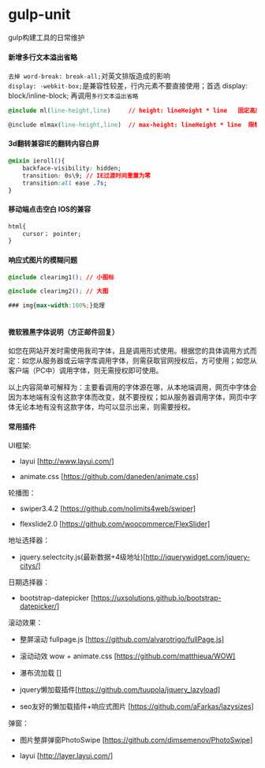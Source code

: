 # gulp-unit
gulp构建工具的日常维护
#### 新增多行文本溢出省略
`去掉 word-break: break-all;`对英文排版造成的影响<br>
`display: -webkit-box;`是兼容性较差，行内元素不要直接使用；首选 display: block/inline-block; 再调用`多行文本溢出省略`

```` css
@include ml(line-height,line)     // height: lineHeight * line   固定高度

@include mlmax(line-height,line)  // max-height: lineHeight * line  限制最大高度
````

#### 3d翻转兼容IE的翻转内容白屏
```` css
@mixin ieroll(){
    backface-visibility: hidden;
    transition: 0s\9; // IE过渡时间重置为零
    transition:all ease .7s;
}
````
#### 移动端点击空白 IOS的兼容
```` css
html{
    cursor； pointer;
}
````

#### 响应式图片的模糊问题
```` css
@include clearimg1(); // 小图标

@include clearimg2(); // 大图

### img{max-width:100%;}处理
	

````

#### 微软雅黑字体说明（方正邮件回复）

如您在网站开发时需使用我司字体，且是调用形式使用。根据您的具体调用方式而定：如您从服务器或云端字库调用字体，则需获取官网授权后，方可使用；如您从客户端（PC中）调用字体，则无需授权即可使用。<br>

以上内容简单可解释为：主要看调用的字体源在哪，从本地端调用，网页中字体会因为本地端有没有这款字体而改变，就不要授权；如从服务器调用字体，网页中字体无论本地有没有这款字体，均可以显示出来，则需要授权。

#### 常用插件

UI框架:
+ layui [http://www.layui.com/]

+ animate.css [https://github.com/daneden/animate.css]

轮播图：
+ swiper3.4.2 [https://github.com/nolimits4web/swiper]

+ flexslide2.0 [https://github.com/woocommerce/FlexSlider]
	
地址选择器：
+ jquery.selectcity.js(最新数据+4级地址)[http://jquerywidget.com/jquery-citys/]
	
日期选择器：

+ bootstrap-datepicker [https://uxsolutions.github.io/bootstrap-datepicker/]
	
滚动效果：
+ 整屏滚动 fullpage.js [https://github.com/alvarotrigo/fullPage.js]

+ 滚动动效 wow + animate.css [https://github.com/matthieua/WOW]

+ 瀑布流加载 []

+ jquery懒加载插件[https://github.com/tuupola/jquery_lazyload]

+ seo友好的懒加载插件+响应式图片 [https://github.com/aFarkas/lazysizes]

弹窗：
+ 图片整屏弹窗PhotoSwipe [https://github.com/dimsemenov/PhotoSwipe]

+ layui [http://layer.layui.com/]

